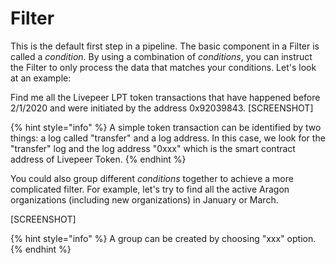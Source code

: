 # Filter

This is the default first step in a pipeline. The basic component in a Filter is called a _condition_. By using a combination of _conditions_,  you can instruct the Filter to only process the data that matches your conditions. Let's look at an example:

Find me all the Livepeer LPT token transactions that have happened before 2/1/2020 and were initiated by the address 0x92039843. \[SCREENSHOT\]

{% hint style="info" %}
A simple token transaction can be identified by two things: a log called "transfer" and a log address. In this case, we look for the "transfer" log and the log address "0xxx" which is the smart contract address of Livepeer Token.
{% endhint %}

You could also group different _conditions_ together to achieve a more complicated filter. For example, let's try to find all the active Aragon organizations \(including new organizations\) in January or March. 

\[SCREENSHOT\]

{% hint style="info" %}
A group can be created by choosing "xxx" option.
{% endhint %}



